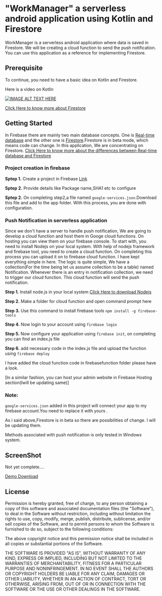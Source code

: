 # "WorkManager" a serverless android application using Kotlin and Firestore

WorkManager is a serverless android application where data is saved in Firestore. We will be creating a cloud function to send the push notification. You can use this application as a reference for implementing Firestore.

## Prerequisite
To continue, you need to have a  basic idea on Kotlin and Firestore.

Here is a video on Kotlin


[![IMAGE ALT TEXT HERE](https://i1.ytimg.com/vi/ZIHnQQsfvD4/0.jpg)](https://www.youtube.com/watch?v=ZIHnQQsfvD4&t=20s)


[Click Here to know more about Firestore](https://firebase.google.com/docs/firestore/quickstart")

## Getting Started
In Firebase there are mainly two main database concepts. One is [Real-time database](https://firebase.google.com/docs/database/")  and the other one is [Firestore](https://firebase.google.com/docs/firestore/").Firestore is in beta mode, which means code can change. In this application, We are concentrating on Firestore.
[Click Here to know more about the differences between Real-time database and Firestore](https://firebase.google.com/docs/database/rtdb-vs-firestore")


### Project creation in firebase
**Sptep 1.** Create a project in Firebase [Link](https://firebase.google.com/docs/firestore/quickstart)

**Sptep 2.** Provide  details like Package name,SHA1 etc to configure

**Sptep 2.** On completing step2,a file named `google-services.json`.Download this file and add to the app folder. With this process, you are done with configuration.

### Push Notification in serverless application

Since we don't have a server to handle push notification, We are going to develop a cloud function and host them in Googe cloud functions. On hosting you can view them on your firebase console.
To start with, you need to install Nodejs on your local system. With help of nodejs framework and firebase tool, you need to create a cloud function. On completing this process you can upload it on to firebase cloud function. I have kept everything simple in here. The logic is quite simple, We have a collection(For the time being let us assume collection to be a table) named Notification. Whenever there is an entry in notification collection, we need to trigger our cloud function. This cloud function will send the push notification.

**Step 1.** Install node.js in your local system [ Click Here to download Nodejs](https://nodejs.org/en/") 

**Step 2.** Make a folder for cloud function and open command prompt here

**Step 3.** Use this command to install firebase tools `npm install -g firebase-tools`

**Step 4.** Now login to your account using `firebase login`

**Step 5.** Now configure your application using `firebase init`, on completing you can find an index.js file

**Step 6.** add necessary code in the index.js file and upload the function using `firebase deploy` 

I have added the cloud function code in firebasefunction folder please have a look.

[In a similar fashion, you can host your admin website in Firebase Hosting section(Iwill be updating same)]

### Note:
`google-services.json` added in this project will connect your app to my firebase account.You need to replace it with yours .

As i said above,Firestore is in beta so there are possibilities of change. I will be updating them.

Methods associated with push notification is only tested in Windows system.


## ScreenShot

Not yet complete....

[Demo Download](https://github.com/appitiza/workmanager/tree/master/app/release/app-release.apk)

## License


Permission is hereby granted, free of charge, to any person obtaining a copy of this software and associated documentation files (the "Software"), to deal in the Software without restriction, including without limitation the rights to use, copy, modify, merge, publish, distribute, sublicense, and/or sell copies of the Software, and to permit persons to whom the Software is furnished to do so, subject to the following conditions:

The above copyright notice and this permission notice shall be included in all copies or substantial portions of the Software.

THE SOFTWARE IS PROVIDED "AS IS", WITHOUT WARRANTY OF ANY KIND, EXPRESS OR IMPLIED, INCLUDING BUT NOT LIMITED TO THE WARRANTIES OF MERCHANTABILITY, FITNESS FOR A PARTICULAR PURPOSE AND NONINFRINGEMENT. IN NO EVENT SHALL THE AUTHORS OR COPYRIGHT HOLDERS BE LIABLE FOR ANY CLAIM, DAMAGES OR OTHER LIABILITY, WHETHER IN AN ACTION OF CONTRACT, TORT OR OTHERWISE, ARISING FROM, OUT OF OR IN CONNECTION WITH THE SOFTWARE OR THE USE OR OTHER DEALINGS IN THE SOFTWARE.
